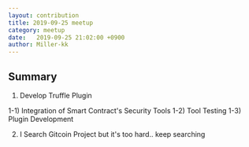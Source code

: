 ```yaml
---
layout: contribution
title: 2019-09-25 meetup
category: meetup
date:   2019-09-25 21:02:00 +0900
author: Miller-kk
---
```


## Summary


1) Develop Truffle Plugin
  
  1-1) Integration of Smart Contract's Security Tools 
  1-2) Tool Testing
  1-3) Plugin Development

2) I Search Gitcoin Project but it's too hard.. keep searching
